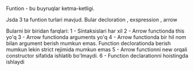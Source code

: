<!-- start time 12:30 21.03.2024 -->

Funtion - bu buyruqlar ketma-ketligi.

Jsda 3 ta funtion turlari mavjud. Bular decloration , exspression , arrow

Bularni bir biridan farqlari:
1 - Sintaksislari har xil
2 - Arrow functionda this yo'q
3 - Arrow functionda arguments yo'q
4 - Arrow functionda bir hil nom bilan argument berish mumkun emas. Function declorationda berish mumkun lekin strict rejimida mumkun emas
5 - Arrow functionni new orqali constructor sifatida ishlatib bo'lmaydi.
6 - Function declarationni hoistingda ishlaydi

<!-- end time 12:40 21.03.2024 -->

